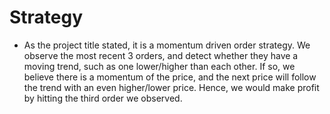 # Strategy 
* As the project title stated, it is a momentum driven order strategy. We observe the most recent 3 orders, and detect whether they have a moving trend, such as one lower/higher than each other. If so, we believe there is a momentum of the price, and the next price will follow the trend with an even higher/lower price. Hence, we would make profit by hitting the third order we observed.